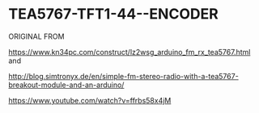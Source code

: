 # TEA5767-TFT1-44--ENCODER

ORIGINAL FROM 

https://www.kn34pc.com/construct/lz2wsg_arduino_fm_rx_tea5767.html and

http://blog.simtronyx.de/en/simple-fm-stereo-radio-with-a-tea5767-breakout-module-and-an-arduino/

https://www.youtube.com/watch?v=ffrbs58x4jM
